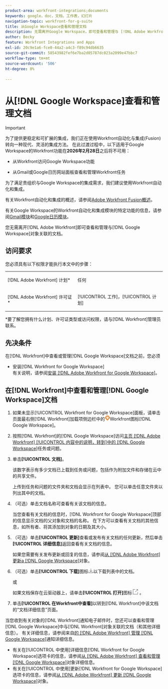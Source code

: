 ```yaml
---
product-area: workfront-integrations;documents
keywords: google，doc，文档，工作表，幻灯片
navigation-topic: workfront-for-g-suite
title: 从Google Workspace查看和管理文档
description: 无需离开Google Workspace，即可查看和管理与 [!DNL Adobe Workfront] 对象关联的文档。
author: Becky
feature: Workfront Integrations and Apps
exl-id: 20c9e1a6-fce0-44a2-a4c3-f89c94db6635
source-git-commit: 58543982fef6e7ba2d05787dc023a2099e47bbc7
workflow-type: tm+mt
source-wordcount: '506'
ht-degree: 0%

---
```


# 从[!DNL Google Workspace]查看和管理文档

>[!IMPORTANT]
>
>为了提供更稳定和可扩展的集成，我们正在使用Workfront自动化与集成(Fusion)转向一种现代、灵活的集成方法。 在此过渡过程中，以下适用于Google Workspace的Workfront功能在&#x200B;**2026年2月28日**&#x200B;之后将不可用：
>
>* 从Workfront访问Google Workspace功能
>
>* 从Gmail或Google日历网站面板查看和管理Workfront任务
>
>为了满足贵组织与Google Workspace的集成需求，我们建议使用Workfront自动化和集成。
>
>有关Workfront自动化和集成的概述，请参阅[Adobe Workfront Fusion概述](https://experienceleague.adobe.com/en/docs/workfront-fusion/using/get-started-with-fusion/understand-workfront-fusion/workfront-fusion-overview)。
>
>有关Google Workspace的Workfront自动化和集成模块的特定功能的信息，请参阅[Gmail模块](https://experienceleague.adobe.com/en/docs/workfront-fusion/using/references/apps-and-their-modules/third-party-app-connectors/gmail-modules)和[Google日历模块](https://experienceleague.adobe.com/en/docs/workfront-fusion/using/references/apps-and-their-modules/third-party-app-connectors/google-calendar-modules)。

您无需离开[!DNL Adobe Workfront]即可查看和管理与[!DNL Google Workspace]对象关联的文档。

## 访问要求

您必须具有以下权限才能执行本文中的步骤：

<table style="table-layout:auto"> 
 <col> 
 <col> 
 <tbody> 
  <tr> 
   <td role="rowheader">[!DNL Adobe Workfront] 计划*</td> 
   <td> <p>任何</p> </td> 
  </tr> 
  <tr> 
   <td role="rowheader">[!DNL Adobe Workfront] 许可证*</td> 
   <td> <p>[!UICONTROL 工作]，[!UICONTROL 计划]</p> </td> 
  </tr> 
 </tbody> 
</table>

&#42;要了解您拥有什么计划、许可证类型或访问权限，请与[!DNL Workfront]管理员联系。

## 先决条件

在[!DNL Workfront]中查看或管理[!DNL Google Workspace]文档之前，您必须

* 安装[!DNL Workfront for Google Workspace]\
   有关说明，请参阅[安装 [!DNL Adobe Workfront for Google Workspace]](../../workfront-integrations-and-apps/workfront-for-g-suite/install-workfront-for-gsuite.md)。

## 在[!DNL Workfront]中查看和管理[!DNL Google Workspace]文档

1. 如果未显示[!UICONTROL Workfront for Google Workspace]面板，请单击页面最右侧[!DNL Workfront]加载项侧边栏中的![图标](assets/wf-lion-icon.png)Workfront图标[!DNL Google Workspace]。
1. 按照[!DNL Workfront]的[!DNL Google Workspace]访问[主页 [!DNL Adobe Workfront] [!UICONTROL 内容中的说明，转到]中的 [!DNL Google Workspace]](../../workfront-integrations-and-apps/workfront-for-g-suite/access-wf-home-content-from-g-suite.md)任务或问题。
1. 单击&#x200B;**[!UICONTROL 文档]**。

   该数字表示有多少文档已上载到任务或问题，包括作为附加文件和存储在云中的共享文件。

   上传到任务和问题的文件夹和文档会显示在列表中。 您可以单击任意文件夹以列出其中的文档。

1. （可选）单击文档名称可查看有关该文档的信息。

   当您查看有关文档的信息时，[!DNL Workfront for Google Workspace]顶部的信息显示文档的父对象和文档的名称。 在下方可以查看有关文档的其他信息，如所有者、将其添加到对象的日期及其大小。

1. （可选）单击&#x200B;**[!UICONTROL 更新]**&#x200B;查看或发布有关文档的任何更新，然后单击&#x200B;**[!UICONTROL 详细信息]**&#x200B;返回查看有关文档的信息。

   如果您需要有关发布更新或回复的信息，请参阅[从 [!DNL Adobe Workfront] 更新a [!DNL Google Workspace]](../../workfront-integrations-and-apps/workfront-for-g-suite/update-a-workfront-object-in-gsuite.md)对象。

1. （可选）单击&#x200B;**[!UICONTROL 下载]**&#x200B;图标![下载图标](assets/download-icon.png)以下载列表中的文档。

   或

   如果文档保存在云驱动器上，请单击&#x200B;**[!UICONTROL 打开]**&#x200B;图标![打开图标](assets/open-icon.png) 。

1. 单击&#x200B;**[!UICONTROL 在Workfront中查看]**&#x200B;以转到[!DNL Workfront]中该文档的“文档详细信息”页面。

当您收到有关对象的[!DNL Workfront]通知电子邮件时，您还可以查看和管理[!DNL Google Workspace]中与[!DNL Workfront]对象关联的文档（和其他详细信息）。 有关详细信息，请参阅来自[的 [!DNL Adobe Workfront] 管理 [!DNL Google Workspace]](../../workfront-integrations-and-apps/workfront-for-g-suite/manage-wf-email-notification-details-in-gsuite.md)通知详细信息。

* 有关在[!UICONTROL 中使用]详细信息[!DNL Workfront for Google Workspace]选项卡的信息，请参阅[从 [!DNL Adobe Workfront] 查看和管理 [!DNL Google Workspace]](../../workfront-integrations-and-apps/workfront-for-g-suite/view-manage-work-item-details-in-gsuite.md)对象详细信息。
* 有关在[!UICONTROL 中使用]更新[!DNL Workfront for Google Workspace]选项卡的信息，请参阅[从 [!DNL Adobe Workfront] 更新 [!DNL Google Workspace]](../../workfront-integrations-and-apps/workfront-for-g-suite/update-a-workfront-object-in-gsuite.md)对象。
